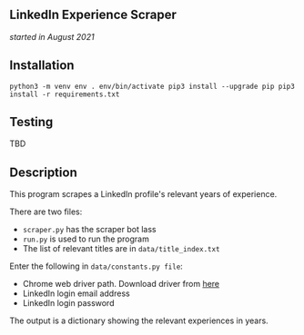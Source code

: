 ## LinkedIn Experience Scraper 
_started in August 2021_ 

## Installation 

`python3 -m venv env . env/bin/activate pip3 install --upgrade pip pip3 install -r requirements.txt`

## Testing

TBD

## Description
This program scrapes a LinkedIn profile's relevant years of experience. 

There are two files:
- `scraper.py` has the scraper bot lass
- `run.py` is used to run the program
- The list of relevant titles are in `data/title_index.txt`

Enter the following in `data/constants.py file`:
- Chrome web driver path. Download driver from [here](https://chromedriver.chromium.org/)
- LinkedIn login email address 
- LinkedIn login password 

The output is a dictionary showing the relevant experiences in years.
